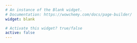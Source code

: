 ```yaml
---
# An instance of the Blank widget.
# Documentation: https://wowchemy.com/docs/page-builder/
widget: blank

# Activate this widget? true/false
active: false
---
```

